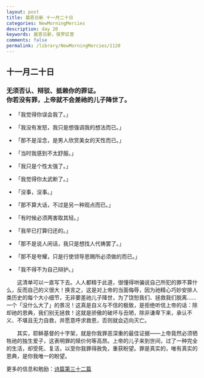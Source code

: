 ```yaml
---
layout: post
title: 晨恩日新 十一月二十日
categories: NewMorningMercies
description: day 20
keywords: 晨恩日新，保罗区普
comments: false
permalink: /library/NewMorningMercies/1120
---
```


## 十一月二十日

### 无须否认、辩驳、抵赖你的罪证。 <br> 你若没有罪，上帝就不会差祂的儿子降世了。

* 「我觉得你误会我了。」

* 「我没有发怒，我只是想强调我的想法而已。」

* 「那不是淫念，是男人欣赏美女的天性而已。」

* 「当时我感到不太舒服。」

* 「我只是个性太强了。」

* 「我觉得你太武断了。」

* 「没事，没事。」

* 「那不算大话，不过是另一种观点而已。」

* 「有时候必须两害取其轻。」

* 「我早已打算归还的。」

* 「那不是说人闲话，我只是想找人代祷罢了。」

* 「那不是夸耀，只是行使领导恩赐所必须做的而已。」

* 「我不得不为自己辩护。」

&emsp;&emsp;这清单可以一直写下去。人人都精于此道，很懂得哄骗说自己所犯的罪不算什么，反而自己的义很大！换言之，这是对上帝的当面侮辱，因为祂精心巧妙安排人类历史的每个大小细节，无非要差祂儿子降世，为了饶恕我们、拯救我们脱离……一个「没什么大了」的景况！这真是自义与不信的极致，是拒绝听信上帝的话：除却祂的恩典，我们别无拯救！这就是骄傲的破坏与丑陋，除非谦卑下来，承认不义、不堪且无力自救，并愿意呼求救恩，否则就会迈向灭亡。

&emsp;&emsp;其实，耶稣基督的十字架，就是你我罪恶深重的最佳证据——上帝竟然必须牺牲祂的独生爱子，这表明罪的赎价何等高昂。上帝的儿子来到世间，过了一种完全的生活，却受死、复活，以至你我罪得赦免，重获盼望。罪是真实的，唯有真实的恩典，是你我唯一的盼望。

更多的信息和勉励：[诗篇第三十二篇]()
